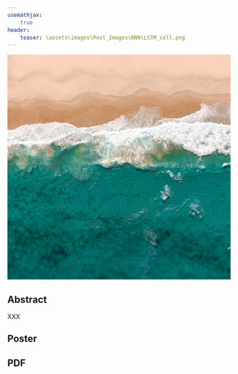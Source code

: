 ```yaml
---
usemathjax:
    true
header: 
    teaser: \assets\images\Post_Images\RNN\LSTM_cell.png
---
```


![cross-covariance](/assets/images/Post_Images/NewMethodsOldSeries/coastal_photo.jpg)

## Abstract

XXX

## Poster

## PDF
